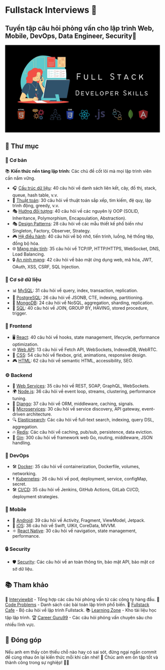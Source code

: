 # Fullstack Interviews 🚀

## Tuyển tập câu hỏi phỏng vấn cho lập trình Web, Mobile, DevOps, Data Engineer, Security🚀



![Interviews](./interviews.jpg)

## 📂 Thư mục

### 📌 Cơ bản

📚 **Kiến thức nền tảng lập trình:** Các chủ đề cốt lõi mà mọi lập trình viên cần nắm vững.

- 🎧 [Cấu trúc dữ liệu](./basics/data-structures): 40 câu hỏi về danh sách liên kết, cây, đồ thị, stack, queue, hash table, v.v.
- 🧪 [Thuật toán](./basics/algorithms): 30 câu hỏi về thuật toán sắp xếp, tìm kiếm, đệ quy, lập trình động, greedy, v.v.
- 🎭 [Hướng đối tượng](./basics/oops): 40 câu hỏi về các nguyên lý OOP (SOLID, Inheritance, Polymorphism, Encapsulation, Abstraction).
- 🎭 [Design Patterns](./basics/design-patterns): 28 câu hỏi về các mẫu thiết kế phổ biến như Singleton, Factory, Observer, Strategy.
- 🎮 [Hệ điều hành](./basics/os): 40 câu hỏi về bộ nhớ, tiến trình, luồng, hệ thống tệp, đồng bộ hóa.
- 🌐 [Mạng máy tính](./basics/network): 35 câu hỏi về TCP/IP, HTTP/HTTPS, WebSocket, DNS, Load Balancing.
- 🔒 [An ninh mạng](./basics/cyber): 42 câu hỏi về bảo mật ứng dụng web, mã hóa, JWT, OAuth, XSS, CSRF, SQL Injection.

### 🛄 Cơ sở dữ liệu

- 📊 [MySQL](./database/mysql): 31 câu hỏi về query, index, transaction, replication.
- 🐐 [PostgreSQL](./database/postgresql): 26 câu hỏi về JSONB, CTE, indexing, partitioning.
- 🌳 [MongoDB](./database/mongodb): 24 câu hỏi về NoSQL, aggregation, sharding, replication.
- 🏰 [SQL](./database/sql): 40 câu hỏi về JOIN, GROUP BY, HAVING, stored procedure, trigger.

### 🎨 Frontend

- 🖥️ [React](./frontend/react): 40 câu hỏi về hooks, state management, lifecycle, performance optimization.
- 🌐 [Web API](./frontend/web-api): 13 câu hỏi về Fetch API, WebSockets, IndexedDB, WebRTC.
- 🎨 [CSS](./frontend/css): 54 câu hỏi về flexbox, grid, animations, responsive design.
- 🎮 [HTML](./frontend/html): 62 câu hỏi về semantic HTML, accessibility, SEO.

### ⚙️ Backend

- 🔗 [Web Services](./backend/web-services): 35 câu hỏi về REST, SOAP, GraphQL, WebSockets.
- 🌍 [Node.js](./backend/nodejs): 36 câu hỏi về event loop, streams, clustering, performance tuning.
- 🐍 [Django](./backend/django): 37 câu hỏi về ORM, middleware, caching, signals.
- 🚀 [Microservices](./backend/microservice): 30 câu hỏi về service discovery, API gateway, event-driven architecture.
- 🔍 [Elasticsearch](./backend/elasticsearch/): Các câu hỏi về full-text search, indexing, query DSL, aggregation.
- 🔥 [Redis](./backend/redis/): Các câu hỏi về caching, pub/sub, persistence, data eviction.
- 🎯 [Gin](./backend/gin/): 300 câu hỏi về framework web Go, routing, middleware, JSON handling.

### 🚀 DevOps

- 🛠️ [Docker](./devops/docker): 35 câu hỏi về containerization, Dockerfile, volumes, networking.
- ☨️ [Kubernetes](./devops/kubernetes): 26 câu hỏi về pod, deployment, service, configMap, secret.
- 🛠️ [CI/CD](./devops/): 35 câu hỏi về Jenkins, GitHub Actions, GitLab CI/CD, deployment strategies.

### 📱 Mobile

- 🤖 [Android](./mobile/android): 39 câu hỏi về Activity, Fragment, ViewModel, Jetpack.
- 🍏 [iOS](./mobile/ios): 36 câu hỏi về Swift, UIKit, CoreData, MVVM.
- ⚛️ [React Native](./mobile/react-native/): 30 câu hỏi về navigation, state management, performance.

### 🔒 Security

- 🛡️ [Security](./security/): Các câu hỏi về an toàn thông tin, bảo mật API, bảo mật cơ sở dữ liệu.

## 📚 Tham khảo

📌 [Interviewbit](https://www.interviewbit.com) - Tổng hợp các câu hỏi phỏng vấn từ các công ty hàng đầu.
🎯 [Code Problems](https://github.com/blakeembrey/code-problems) - Danh sách các bài toán lập trình phổ biến.
🍵 [Fullstack Cafe](https://www.fullstack.cafe) - Bộ câu hỏi về lập trình Fullstack.
📚 [Learning Zone](https://github.com/learning-zone) - Kho tài liệu học tập lập trình.
🏆 [Career Guru99](https://career.guru99.com/) - Các câu hỏi phỏng vấn chuyên sâu cho nhiều lĩnh vực.

## 🎉 Đóng góp

Nếu anh em thấy còn thiếu chỗ nào hay có sai sót, đừng ngại ngần commit để cùng nhau ôn lại kiến thức mỗi khi cần nhé! 🚀 Chúc anh em ôn tập tốt và thành công trong sự nghiệp! 💪🔥
